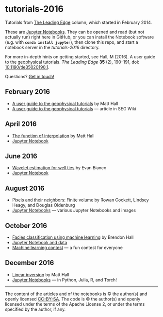 # tutorials-2016

Tutorials from [The Leading Edge](http://library.seg.org/journal/leedff) column, which started in February 2014.

These are [Jupyter Notebooks](https://jupyter.org/). They can be opened and read (but not actually run) right here in GitHub, or you can install the Notebook software (e.g. with **`conda install jupyter`**), then clone this repo, and start a notebook server in the *tutorials-2016* directory.

For more in-depth hints on getting started, see Hall, M (2016). A user guide to the geophysical tutorials. _The Leading Edge_ **35** (2), 190–191, doi: [10.1190/tle35020190.1](http://library.seg.org/doi/abs/10.1190/tle35020190.1).

Questions? [Get in touch!](mailto:matt@agilegeoscience.com) 

## February 2016
- [A user guide to the geophysical tutorials](http://library.seg.org/doi/abs/10.1190/tle35020190.1) by Matt Hall
- [A user guide to the geophysical tutorials](http://wiki.seg.org/wiki/A_user_guide_to_the_geophysical_tutorials) &mdash; article in SEG Wiki

## April 2016
- [The function of interpolation](http://library.seg.org/doi/abs/10.1190/tle35040367.1) by Matt Hall
- [Jupyter Notebook](https://github.com/seg/tutorials-2016/blob/master/1604_Function_of_interpolation/The_function_of_interpolation.ipynb)

## June 2016
- [Wavelet estimation for well ties](http://library.seg.org/doi/abs/10.1190/tle35060541.1) by Evan Bianco
- [Jupyter Notebook](https://github.com/seg/tutorials-2016/blob/master/1606_Wavelet_estimation/Wavelet_estimation_for_well_ties.ipynb)

## August 2016
- [Pixels and their neighbors: Finite volume](http://library.seg.org/doi/abs/10.1190/tle35080703.1) by Rowan Cockett, Lindsey Heagy, and Douglas Oldenburg
- [Jupyter Notebooks](https://github.com/seg/tutorials-2016/blob/master/1608_Finite_volume) &mdash; various Jupyter Notebooks and images

## October 2016
- [Facies classification using machine learning](http://library.seg.org/doi/abs/10.1190/tle35100906.1) by Brendon Hall
- [Jupyter Notebook and data](https://github.com/seg/tutorials-2016/blob/master/1610_Facies_classification)
- [Machine learning contest](https://github.com/seg/2016-ml-contest) &mdash; a fun contest for everyone

## December 2016
- [Linear inversion](http://library.seg.org/doi/abs/10.1190/tle35121085.1) by Matt Hall
- [Jupyter Notebooks](https://github.com/seg/tutorials-2016/blob/master/1612_Linear_inversion) &mdash; in Python, Julia, R, and Torch!

<hr />

The content of the articles and of the notebooks is © the author(s) and openly licensed [CC-BY-SA](https://creativecommons.org/licenses/by-sa/3.0/). The code is © the author(s) and openly licensed under the terms of the Apache License 2, or under the terms specified by the author, if any.
